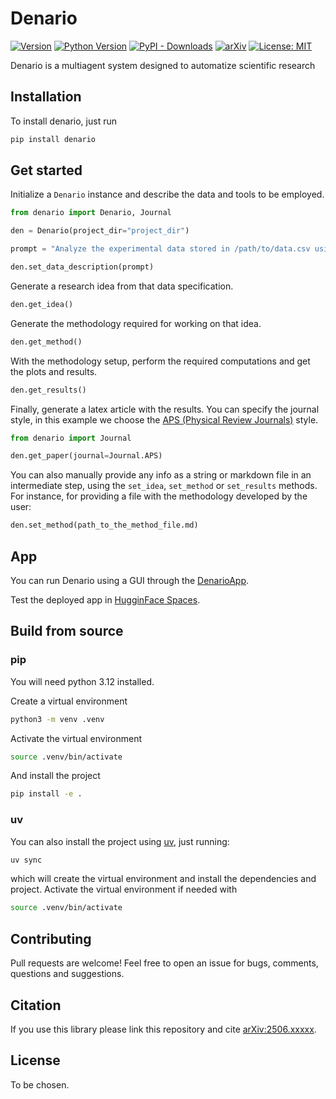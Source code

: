 # Denario

[![Version](https://img.shields.io/pypi/v/denario.svg)](https://pypi.python.org/pypi/denario) [![Python Version](https://img.shields.io/badge/python-%3E%3D3.12-blue.svg)](https://www.python.org/downloads/) [![PyPI - Downloads](https://img.shields.io/pypi/dd/denario)](https://pypi.python.org/pypi/denario) [![arXiv](https://img.shields.io/badge/arXiv-2506.xxxxx-B31B1B.svg)](http://arxiv.org/abs/2506.xxxxx) [![License: MIT](https://img.shields.io/badge/License-MIT-yellow.svg)](https://opensource.org/licenses/MIT)

Denario is a multiagent system designed to automatize scientific research

## Installation

To install denario, just run

```bash
pip install denario
```

## Get started

Initialize a `Denario` instance and describe the data and tools to be employed.

```python
from denario import Denario, Journal

den = Denario(project_dir="project_dir")

prompt = "Analyze the experimental data stored in /path/to/data.csv using sklearn and pandas. This data includes time-series measurements from a particle detector."

den.set_data_description(prompt)
```

Generate a research idea from that data specification.

```python
den.get_idea()
```

Generate the methodology required for working on that idea.

```python
den.get_method()
```

With the methodology setup, perform the required computations and get the plots and results.

```python
den.get_results()
```

Finally, generate a latex article with the results. You can specify the journal style, in this example we choose the [APS (Physical Review Journals)](https://journals.aps.org/) style.

```python
from denario import Journal

den.get_paper(journal=Journal.APS)
```

You can also manually provide any info as a string or markdown file in an intermediate step, using the `set_idea`, `set_method` or `set_results` methods. For instance, for providing a file with the methodology developed by the user:

```python
den.set_method(path_to_the_method_file.md)
```

## App

You can run Denario using a GUI through the [DenarioApp](https://github.com/AstroPilot-AI/DenarioApp).

Test the deployed app in [HugginFace Spaces](nope).

## Build from source

### pip

You will need python 3.12 installed.

Create a virtual environment

```bash
python3 -m venv .venv
```

Activate the virtual environment

```bash
source .venv/bin/activate
```

And install the project
```bash
pip install -e .
```

### uv

You can also install the project using [uv](https://docs.astral.sh/uv/), just running:

```bash
uv sync
```

which will create the virtual environment and install the dependencies and project. Activate the virtual environment if needed with

```bash
source .venv/bin/activate
```

## Contributing

Pull requests are welcome! Feel free to open an issue for bugs, comments, questions and suggestions.

## Citation

If you use this library please link this repository and cite [arXiv:2506.xxxxx](arXiv:x2506.xxxxx).

## License

To be chosen.
